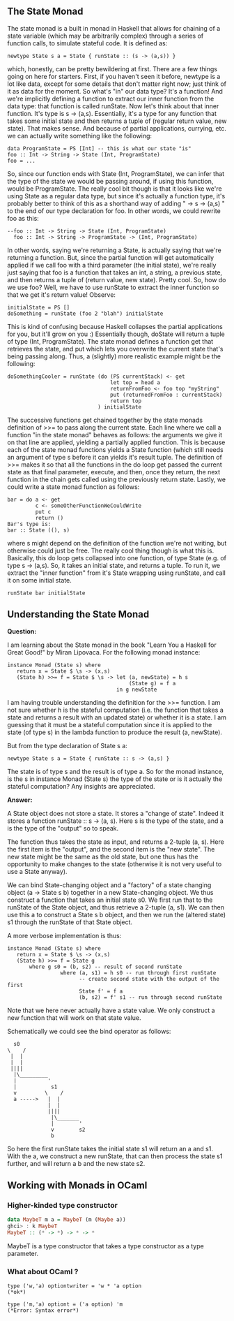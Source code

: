 

## The State Monad
The state monad is a built in monad in Haskell that allows for chaining of a state variable (which may be arbitrarily complex) through a series of function calls, to simulate stateful code. It is defined as:
```
newtype State s a = State { runState :: (s -> (a,s)) }
```
which, honestly, can be pretty bewildering at first. There are a few things going on here for starters. First, if you haven't seen it before, newtype is a lot like data, except for some details that don't matter right now; just think of it as data for the moment. So what's "in" our data type? It's a function! And we're implicitly defining a function to extract our inner function from the data type: that function is called runState.
Now let's think about that inner function. It's type is s -> (a,s). Essentially, it's a type for any function that takes some initial state and then returns a tuple of (regular return value, new state). That makes sense. And because of partial applications, currying, etc. we can actually write something like the following:
```
data ProgramState = PS [Int] -- this is what our state "is"
foo :: Int -> String -> State (Int, ProgramState)
foo = ...
```
So, since our function ends with State (Int, ProgramState), we can infer that the type of the state we would be passing around, if using this function, would be ProgramState. The really cool bit though is that it looks like we're using State as a regular data type, but since it's actually a function type, it's probably better to think of this as a shorthand way of adding " -> s -> (a,s) " to the end of our type declaration for foo. In other words, we could rewrite foo as this:
```
--foo :: Int -> String -> State (Int, ProgramState)
  foo :: Int -> String -> ProgramState -> (Int, ProgramState)
```
In other words, saying we're returning a State, is actually saying that we're returning a function. But, since the partial function will get automatically applied if we call foo with a third parameter (the initial state), we're really just saying that foo is a function that takes an int, a string, a previous state, and then returns a tuple of (return value, new state). Pretty cool. So, how do we use foo? Well, we have to use runState to extract the inner function so that we get it's return value! Observe:
```
initialState = PS []
doSomething = runState (foo 2 "blah") initialState
```
This is kind of confusing because Haskell collapses the partial applications for you, but it'll grow on you :) Essentially though, doState will return a tuple of type (Int, ProgramState).
The state monad defines a function get that retrieves the state, and put which lets you overwrite the current state that's being passing along. Thus, a (slightly) more realistic example might be the following:

```
doSomethingCooler = runState (do (PS currentStack) <- get
                                 let top = head a
                                 returnFromFoo <- foo top "myString"
                                 put (returnedFromFoo : currentStack)
                                 return top
                             ) initialState
```
The successive functions get chained together by the state monads definition of >>= to pass along the current state. Each line where we call a function "in the state monad" behaves as follows: the arguments we give it on that line are applied, yielding a partially applied function. This is because each of the state monad functions yields a State function (which still needs an argument of type s before it can yields it's result tuple. The definition of >>= makes it so that all the functions in the do loop get passed the current state as that final parameter, execute, and then, once they return, the next function in the chain gets called using the previously return state.
Lastly, we could write a state monad function as follows:

```
bar = do a <- get
         c <- someOtherFunctionWeCouldWrite
         put c
         return ()
Bar's type is:
bar :: State ((), s)
```
where s might depend on the definition of the function we're not writing, but otherwise could just be free.
The really cool thing though is what this is. Basically, this do loop gets collapsed into one function, of type State (e.g. of type s -> (a,s). So, it takes an initial state, and returns a tuple. To run it, we extract the "inner function" from it's State wrapping using runState, and call it on some initial state.

```
runState bar initialState
```

## Understanding the State Monad

**Question:**

I am learning about the State monad in the book "Learn You a Haskell for Great Good!" by Miran Lipovaca. For the following monad instance:
```
instance Monad (State s) where
   return x = State $ \s -> (x,s)
   (State h) >>= f = State $ \s -> let (a, newState) = h s
                                       (State g) = f a
                                   in g newState
```
I am having trouble understanding the definition for the >>= function. I am not sure whether h is the stateful computation (i.e. the function that takes a state and returns a result with an updated state) or whether it is a state. I am guessing that it must be a stateful computation since it is applied to the state (of type s) in the lambda function to produce the result (a, newState).

But from the type declaration of State s a:
```
newtype State s a = State { runState :: s -> (a,s) }
```
The state is of type s and the result is of type a. So for the monad instance, is the s in instance Monad (State s) the type of the state or is it actually the stateful computation? Any insights are appreciated.

**Answer:**

A State object does not store a state. It stores a "change of state". Indeed it stores a function runState :: s -> (a, s). Here s is the type of the state, and a is the type of the "output" so to speak.

The function thus takes the state as input, and returns a 2-tuple (a, s). Here the first item is the "output", and the second item is the "new state". The new state might be the same as the old state, but one thus has the opportunity to make changes to the state (otherwise it is not very useful to use a State anyway).

We can bind State-changing object and a "factory" of a state changing object (a -> State s b) together in a new State-changing object. We thus construct a function that takes an initial state s0. We first run that to the runState of the State object, and thus retrieve a 2-tuple (a, s1). We can then use this a to construct a State s b object, and then we run the (altered state) s1 through the runState of that State object.

A more verbose implementation is thus:
```
instance Monad (State s) where
   return x = State $ \s -> (x,s)
   (State h) >>= f = State g
       where g s0 = (b, s2) -- result of second runState
                 where (a, s1) = h s0 -- run through first runState
                       -- create second state with the output of the first
                       State f' = f a
                       (b, s2) = f' s1 -- run through second runState
```
Note that we here never actually have a state value. We only construct a new function that will work on that state value.

Schematically we could see the bind operator as follows:

```
  s0
\    /
 |  |
 |  |
 ||||
  |\_________
  |          '
  |           s1
  v         \    /
  a ----->   |  |
             |  |
             ||||
              |\_______
              |        '
              v        s2
              b
```
So here the first runState takes the initial state s1 will return an a and s1. With the a, we construct a new runState, that can then process the state s1 further, and will return a b and the new state s2.


## Working with Monads in OCaml

### Higher-kinded type constructor

```haskell
data MaybeT m a = MaybeT (m (Maybe a))
ghci> : k MaybeT
MaybeT :: (* -> *) -> * -> *
```

MaybeT is a type constructor that takes a type constructor as a type parameter.

### What about OCaml ?

```
type ('w,'a) optiontwriter = 'w * 'a option
(*ok*)

type ('m,'a) optiont = ('a option) 'm
(*Error: Syntax error*)
```



